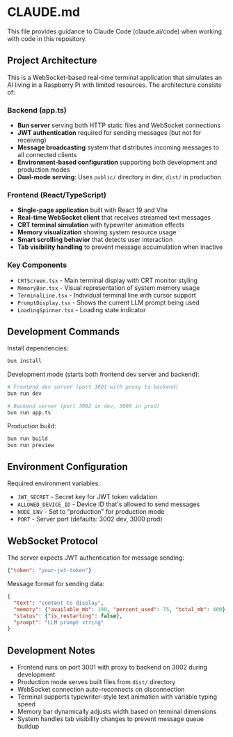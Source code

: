 # CLAUDE.md

This file provides guidance to Claude Code (claude.ai/code) when working with code in this repository.

## Project Architecture

This is a WebSocket-based real-time terminal application that simulates an AI living in a Raspberry Pi with limited resources. The architecture consists of:

### Backend (app.ts)
- **Bun server** serving both HTTP static files and WebSocket connections
- **JWT authentication** required for sending messages (but not for receiving)
- **Message broadcasting** system that distributes incoming messages to all connected clients
- **Environment-based configuration** supporting both development and production modes
- **Dual-mode serving**: Uses `public/` directory in dev, `dist/` in production

### Frontend (React/TypeScript)
- **Single-page application** built with React 19 and Vite
- **Real-time WebSocket client** that receives streamed text messages
- **CRT terminal simulation** with typewriter animation effects
- **Memory visualization** showing system resource usage
- **Smart scrolling behavior** that detects user interaction
- **Tab visibility handling** to prevent message accumulation when inactive

### Key Components
- `CRTScreen.tsx` - Main terminal display with CRT monitor styling
- `MemoryBar.tsx` - Visual representation of system memory usage
- `TerminalLine.tsx` - Individual terminal line with cursor support
- `PromptDisplay.tsx` - Shows the current LLM prompt being used
- `LoadingSpinner.tsx` - Loading state indicator

## Development Commands

Install dependencies:
```bash
bun install
```

Development mode (starts both frontend dev server and backend):
```bash
# Frontend dev server (port 3001 with proxy to backend)
bun run dev

# Backend server (port 3002 in dev, 3000 in prod)
bun run app.ts
```

Production build:
```bash
bun run build
bun run preview
```

## Environment Configuration

Required environment variables:
- `JWT_SECRET` - Secret key for JWT token validation
- `ALLOWED_DEVICE_ID` - Device ID that's allowed to send messages
- `NODE_ENV` - Set to "production" for production mode
- `PORT` - Server port (defaults: 3002 dev, 3000 prod)

## WebSocket Protocol

The server expects JWT authentication for message sending:
```json
{"token": "your-jwt-token"}
```

Message format for sending data:
```json
{
  "text": "content to display",
  "memory": {"available_mb": 100, "percent_used": 75, "total_mb": 400},
  "status": {"is_restarting": false},
  "prompt": "LLM prompt string"
}
```

## Development Notes

- Frontend runs on port 3001 with proxy to backend on 3002 during development
- Production mode serves built files from `dist/` directory
- WebSocket connection auto-reconnects on disconnection
- Terminal supports typewriter-style text animation with variable typing speed
- Memory bar dynamically adjusts width based on terminal dimensions
- System handles tab visibility changes to prevent message queue buildup